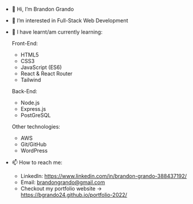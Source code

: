 - 👋 Hi, I’m Brandon Grando

- 👀 I’m interested in Full-Stack Web Development

- 🌱 I have learnt/am currently learning:
  
  Front-End:
    - HTML5
    - CSS3
    - JavaScript (ES6)
    - React & React Router
    - Tailwind

  Back-End:
    - Node.js 
    - Express.js
    - PostGreSQL
   
  Other technologies:
    - AWS
    - Git/GitHub
    - WordPress


- 📫 How to reach me:
  - LinkedIn: https://www.linkedin.com/in/brandon-grando-388437192/
  - Email: brandongrando@gmail.com
  - Checkout my portfolio website -> https://bgrando24.github.io/portfolio-2022/

<!---
bgrando24/bgrando24 is a ✨ special ✨ repository because its `README.md` (this file) appears on your GitHub profile.
You can click the Preview link to take a look at your changes.
--->
